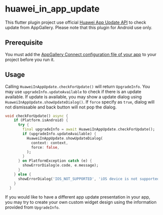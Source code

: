 # huawei_in_app_update

This flutter plugin project use official [Huawei App Update API](https://developer.huawei.com/consumer/en/doc/development/AppGallery-connect-Guides/appgallerykit-app-update) to check update from AppGallery. Please note that this plugin for Android use only.

## Prerequisite
You must add the [AppGallery Connect configuration file of your app](https://developer.huawei.com/consumer/en/doc/development/AppGallery-connect-Guides/appgallerykit-preparation#addconfig) to your project before you run it.


## Usage

Calling `HuaweiInAppUpdate.checkForUpdate()` will return `UpgradeInfo`. You may use `upgradeInfo.updateAvailable` to check if there is an update available. If update is available, you may show a update dialog using `HuaweiInAppUpdate.showUpdateDialog()`. If `force` specify as `true`, dialog will not dismissable and back button will not pop the dialog.

```dart
void checkForUpdate() async {
    if (Platform.isAndroid) {
      try {
        final upgradeInfo = await HuaweiInAppUpdate.checkForUpdate();
        if (upgradeInfo.updateAvailable) {
          HuaweiInAppUpdate.showUpdateDialog(
            context: context,
            force: false,
          );
        }
      } on PlatformException catch (e) {
        showErrorDialog(e.code, e.message);
      }
    } else {
      showErrorDialog('IOS_NOT_SUPPORTED', 'iOS device is not supported');
    }
  }

```

If you would like to have a different app update presentation in your app, you may try to create your own custom widget design using the information provided from `UpgradeInfo`.
